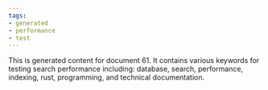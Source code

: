 ```yaml
---
tags:
- generated
- performance
- test
---
```

This is generated content for document 61. It contains various keywords for testing search performance including: database, search, performance, indexing, rust, programming, and technical documentation.
